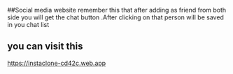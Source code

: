 ##Social media website
remember this that after adding as friend from both side you will get the chat button .After clicking on that person will be saved in you chat list

## you can visit this
https://instaclone-cd42c.web.app
